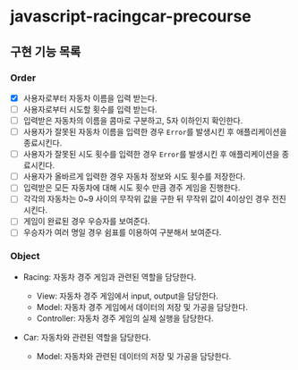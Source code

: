 # javascript-racingcar-precourse

## 구현 기능 목록

### Order

- [x] 사용자로부터 자동차 이름을 입력 받는다.
- [ ] 사용자로부터 시도할 횟수를 입력 받는다.
- [ ] 입력받은 자동차의 이름을 콤마로 구분하고, 5자 이하인지 확인한다.
- [ ] 사용자가 잘못된 자동차 이름을 입력한 경우 `Error`를 발생시킨 후 애플리케이션을 종료시킨다.
- [ ] 사용자가 잘못된 시도 횟수를 입력한 경우 `Error`를 발생시킨 후 애플리케이션을 종료시킨다.
- [ ] 사용자가 올바르게 입력한 경우 자동차 정보와 시도 횟수를 저장한다.
- [ ] 입력받은 모든 자동차에 대해 시도 횟수 만큼 경주 게임을 진행한다.
- [ ] 각각의 자동차는 0~9 사이의 무작위 값을 구한 뒤 무작위 값이 4이상인 경우 전진시킨다.
- [ ] 게임이 완료된 경우 우승자를 보여준다.
- [ ] 우승자가 여러 명일 경우 쉼표를 이용하여 구분해서 보여준다.

### Object

- Racing: 자동차 경주 게임과 관련된 역할을 담당한다.

  - View: 자동차 경주 게임에서 input, output을 담당한다.
  - Model: 자동차 경주 게임에서 데이터의 저장 및 가공을 담당한다.
  - Controller: 자동차 경주 게임의 실제 실행을 담당한다.

- Car: 자동차와 관련된 역할을 담당한다.
  - Model: 자동차와 관련된 데이터의 저장 및 가공을 담당한다.
